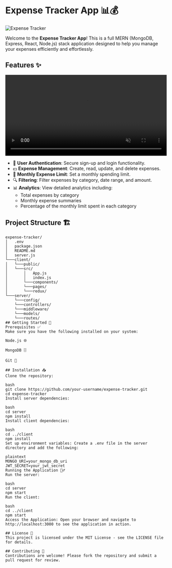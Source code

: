 # Expense Tracker App 📊💰

![Expense Tracker]()

Welcome to the **Expense Tracker App**! This is a full MERN (MongoDB, Express, React, Node.js) stack application designed to help you manage your expenses efficiently and effortlessly.

## Features ✨
<video width="100%" height="auto" autoplay loop muted> <source src="./src/ScreenShots/screen-capture (14).webm" type="video/mp4"> Your browser does not support the video tag. </video>

- 🔐 **User Authentication**: Secure sign-up and login functionality.
- 💵 **Expense Management**: Create, read, update, and delete expenses.
- 📅 **Monthly Expense Limit**: Set a monthly spending limit.
- 🔍 **Filtering**: Filter expenses by category, date range, and amount.
- 📊 **Analytics**: View detailed analytics including:
  - Total expenses by category
  - Monthly expense summaries
  - Percentage of the monthly limit spent in each category

## Project Structure 🏗️

```plaintext
expense-tracker/
│   .env
│   package.json
│   README.md
│   server.js
└───client/
│   └───public/
│   └───src/
│       │   App.js
│       │   index.js
│       └───components/
│       └───pages/
│       └───redux/
└───server/
    └───config/
    └───controllers/
    └───middleware/
    └───models/
    └───routes/
## Getting Started 🚀
Prerequisites ✅
Make sure you have the following installed on your system:

Node.js 🌐

MongoDB 🗄️

Git 🔧

## Installation 📥
Clone the repository:

bash
git clone https://github.com/your-username/expense-tracker.git
cd expense-tracker
Install server dependencies:

bash
cd server
npm install
Install client dependencies:

bash
cd ../client
npm install
Set up environment variables: Create a .env file in the server directory and add the following:

plaintext
MONGO_URI=your_mongo_db_uri
JWT_SECRET=your_jwt_secret
Running the Application 🏃‍♂️
Run the server:

bash
cd server
npm start
Run the client:

bash
cd ../client
npm start
Access the Application: Open your browser and navigate to http://localhost:3000 to see the application in action.

## License 📄
This project is licensed under the MIT License - see the LICENSE file for details.

## Contributing 🤝
Contributions are welcome! Please fork the repository and submit a pull request for review.